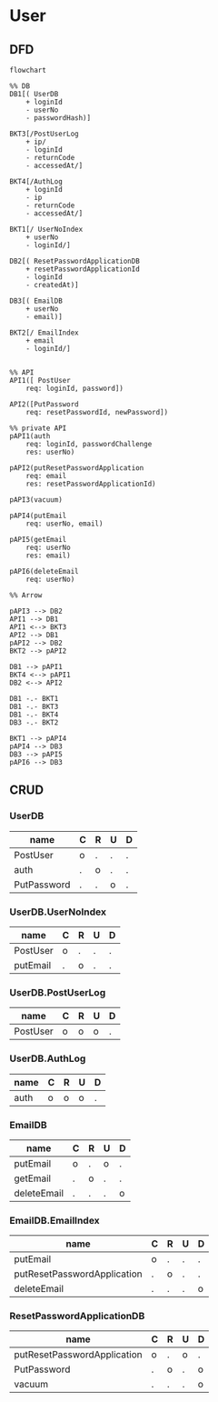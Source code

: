 # User
## DFD
```mermaid
flowchart

%% DB
DB1[( UserDB
    + loginId
    - userNo
    - passwordHash)]

BKT3[/PostUserLog
    + ip/
    - loginId
    - returnCode
    - accessedAt/]

BKT4[/AuthLog
    + loginId
    - ip
    - returnCode
    - accessedAt/]

BKT1[/ UserNoIndex
    + userNo
    - loginId/]

DB2[( ResetPasswordApplicationDB
    + resetPasswordApplicationId
    - loginId
    - createdAt)]

DB3[( EmailDB
    + userNo
    - email)]

BKT2[/ EmailIndex
    + email
    - loginId/]


%% API
API1([ PostUser
    req: loginId, password])

API2([PutPassword
    req: resetPasswordId, newPassword])

%% private API
pAPI1(auth
    req: loginId, passwordChallenge
    res: userNo)

pAPI2(putResetPasswordApplication
    req: email
    res: resetPasswordApplicationId)

pAPI3(vacuum)

pAPI4(putEmail
    req: userNo, email)

pAPI5(getEmail
    req: userNo
    res: email)

pAPI6(deleteEmail
    req: userNo)

%% Arrow

pAPI3 --> DB2
API1 --> DB1
API1 <--> BKT3
API2 --> DB1
pAPI2 --> DB2
BKT2 --> pAPI2

DB1 --> pAPI1
BKT4 <--> pAPI1
DB2 <--> API2

DB1 -.- BKT1
DB1 -.- BKT3
DB1 -.- BKT4
DB3 -.- BKT2

BKT1 --> pAPI4
pAPI4 --> DB3
DB3 --> pAPI5
pAPI6 --> DB3

```

## CRUD

### UserDB
| name        | C | R | U | D |
| ----        | - | - | - | - |
| PostUser    | o | . | . | . |
| auth        | . | o | . | . |
| PutPassword | . | . | o | . |

### UserDB.UserNoIndex
| name        | C | R | U | D |
| ----        | - | - | - | - |
| PostUser    | o | . | . | . |
| putEmail    | . | o | . | . |

### UserDB.PostUserLog
| name        | C | R | U | D |
| ----        | - | - | - | - |
| PostUser    | o | o | o | . |

### UserDB.AuthLog
| name        | C | R | U | D |
| ----        | - | - | - | - |
| auth        | o | o | o | . |

### EmailDB
| name        | C | R | U | D |
| ----        | - | - | - | - |
| putEmail    | o | . | o | . |
| getEmail    | . | o | . | . |
| deleteEmail | . | . | . | o |

### EmailDB.EmailIndex
| name                        | C | R | U | D |
| ----                        | - | - | - | - |
| putEmail                    | o | . | . | . |
| putResetPasswordApplication | . | o | . | . |
| deleteEmail                 | . | . | . | o |

### ResetPasswordApplicationDB
| name                        | C | R | U | D |
| ----                        | - | - | - | - |
| putResetPasswordApplication | o | . | o | . |
| PutPassword                 | . | o | . | o |
| vacuum                      | . | . | . | o |